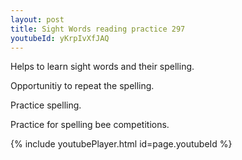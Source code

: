 ```yaml
---
layout: post
title: Sight Words reading practice 297
youtubeId: yKrpIvXfJAQ
---
```

 
 
Helps to learn sight words and their spelling.

Opportunitiy to repeat the spelling. 

Practice spelling. 
 
Practice for spelling bee competitions. 
 
{% include youtubePlayer.html id=page.youtubeId %}
 
 
